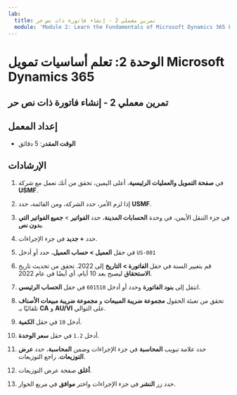 ```yaml
---
lab:
  title: تمرين معملي 2 - إنشاء فاتورة ذات نص حر
  module: 'Module 2: Learn the Fundamentals of Microsoft Dynamics 365 Finance'
---
```


# الوحدة 2: تعلم أساسيات تمويل Microsoft Dynamics 365

## تمرين معملي 2 - إنشاء فاتورة ذات نص حر

## إعداد المعمل

   - **الوقت المقدر**: 5 دقائق

## الإرشادات

1.  في **صفحة التمويل والعمليات الرئيسية**، أعلى اليمين، تحقق من أنك تعمل مع شركة **USMF**. 

2.  إذا لزم الأمر، حدد الشركة، ومن القائمة، حدد **USMF**. 

3.  في جزء التنقل الأيمن، في وحدة **الحسابات المدينة**، حدد **الفواتير** > **جميع الفواتير التي بدون نص**. 

4.  حدد **+ جديد** في جزء الإجراءات. 

5.  في حقل **العميل > حساب العميل**، حدد أو أدخل `US-001`

6.  قم بتغيير السنة في حقل **الفاتورة > التاريخ** إلى 2022. تحقق من تحديث تاريخ **الاستحقاق** ليصبح بعد 10 أيام، أي أيضًا في عام 2022. 

7.  انتقل إلى **بنود الفاتورة** وحدد أو أدخل `601510` في حقل **الحساب الرئيسي**. 

8.  تحقق من تعبئة الحقول **مجموعة ضريبة المبيعات** و **مجموعة ضريبة مبيعات الأصناف** تلقائيًا بـ **CA** و **AU/VI** على التوالي. 

9.  أدخل `10` في حقل **الكمية**. 

10. أدخل `1.2` في حقل **سعر الوحدة**. 

11.  حدد علامة تبويب **المحاسبة** في جزء الإجراءات وضمن **المحاسبة**، حدد **عرض التوزيعات**. راجع التوزيعات. 

12. **أغلق** صفحة عرض التوزيعات. 

13. حدد زر **النشر** في جزء الإجراءات واختر **موافق** في مربع الحوار. 

